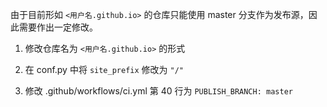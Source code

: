 由于目前形如 `<用户名.github.io>` 的仓库只能使用 master 分支作为发布源，因此需要作出一定修改。

1. 修改仓库名为 `<用户名.github.io>` 的形式
2. 在 conf.py 中将 `site_prefix` 修改为 `"/"`

2. 修改 .github/workflows/ci.yml 第 40 行为 `PUBLISH_BRANCH: master`

